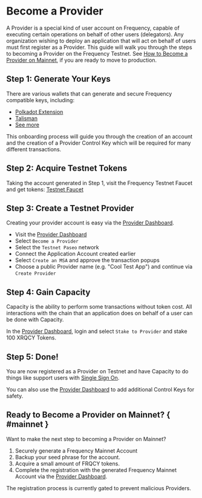 # Become a Provider

A Provider is a special kind of user account on Frequency, capable of executing certain operations on behalf of other users (delegators).
Any organization wishing to deploy an application that will act on behalf of users must first register as a Provider.
This guide will walk you through the steps to becoming a Provider on the Frequency Testnet. See [How to Become a Provider on Mainnet](#mainnet), if you are ready to move to production.

## Step 1: Generate Your Keys

There are various wallets that can generate and secure Frequency compatible keys, including:

- [Polkadot Extension](https://polkadot.js.org/extension/)
- [Talisman](https://www.talisman.xyz)
- [See more](https://polkadot.com/get-started/wallets)

This onboarding process will guide you through the creation of an account and the creation of a Provider Control Key which will be required for many different transactions.

## Step 2: Acquire Testnet Tokens

Taking the account generated in Step 1, visit the Frequency Testnet Faucet and get tokens: [Testnet Faucet](https://faucet.testnet.frequency.xyz/)

## Step 3: Create a Testnet Provider

Creating your provider account is easy via the [Provider Dashboard](https://provider.frequency.xyz/).

- Visit the [Provider Dashboard](https://provider.frequency.xyz/)
- Select `Become a Provider`
- Select the `Testnet Paseo` network
- Connect the Application Account created earlier
- Select `Create an MSA` and approve the transaction popups
- Choose a public Provider name (e.g. "Cool Test App") and continue via `Create Provider`

## Step 4: Gain Capacity

Capacity is the ability to perform some transactions without token cost.
All interactions with the chain that an application does on behalf of a user can be done with Capacity.

In the [Provider Dashboard](https://provider.frequency.xyz/), login and select `Stake to Provider` and stake 100 XRQCY Tokens.

## Step 5: Done!

You are now registered as a Provider on Testnet and have Capacity to do things like support users with [Single Sign On](./SSO.md).

You can also use the [Provider Dashboard](https://provider.frequency.xyz/) to add additional Control Keys for safety.

## Ready to Become a Provider on Mainnet? { #mainnet }

Want to make the next step to becoming a Provider on Mainnet?

1. Securely generate a Frequency Mainnet Account
2. Backup your seed phrase for the account.
3. Acquire a small amount of FRQCY tokens.
4. Complete the registration with the generated Frequency Mainnet Account via the [Provider Dashboard](https://provider.frequency.xyz/).

The registration process is currently gated to prevent malicious Providers.
